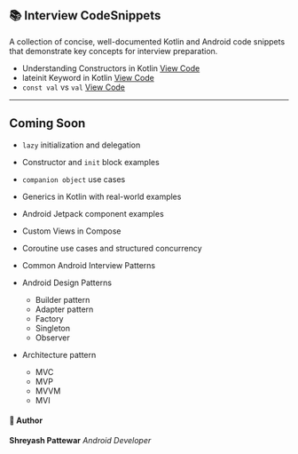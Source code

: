 ## 📚 Interview CodeSnippets

A collection of concise, well-documented Kotlin and Android code snippets that demonstrate key concepts for interview preparation.

 
 

  - Understanding Constructors in Kotlin [ View Code](https://github.com/shreyashp47/CodeSnippet/blob/main/Kotlin/Understanding_Constructors.md)
  - lateinit Keyword in Kotlin [ View Code](https://github.com/shreyashp47/CodeSnippet/blob/main/Kotlin/lateinit.md)
  - `const val` vs `val` [View Code](https://github.com/shreyashp47/CodeSnippet/blob/main/Kotlin/const%20val%20vs%20val%20in%20Kotlin.md)

---

##  Coming Soon
-  `lazy` initialization and delegation
-  Constructor and `init` block examples
-  `companion object` use cases
-  Generics in Kotlin with real-world examples
-  Android Jetpack component examples
-  Custom Views in Compose
-  Coroutine use cases and structured concurrency
-  Common Android Interview Patterns
- Android Design Patterns
    - Builder pattern
    - Adapter pattern
    - Factory
    - Singleton
    - Observer
 
- Architecture pattern
    - MVC
    - MVP
    - MVVM
    - MVI   




#### 🙋 Author

**Shreyash Pattewar**  *Android Developer*
